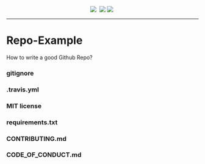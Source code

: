 
<p align="center">
<img src="https://img.shields.io/badge/language-python-orange.svg">&nbsp;
<a href="https://travis-ci.org/NCSU-S/Repo-Example"><img src="https://travis-ci.org/NCSU-S/Repo-Example.svg?branch=master" /></a>
<img src="https://img.shields.io/badge/license-MIT-green.svg">&nbsp;
</p> 

<hr />

# Repo-Example

How to write a good Github Repo? 

### gitignore

### .travis.yml

### MIT license

### requirements.txt

### CONTRIBUTING.md

### CODE_OF_CONDUCT.md

